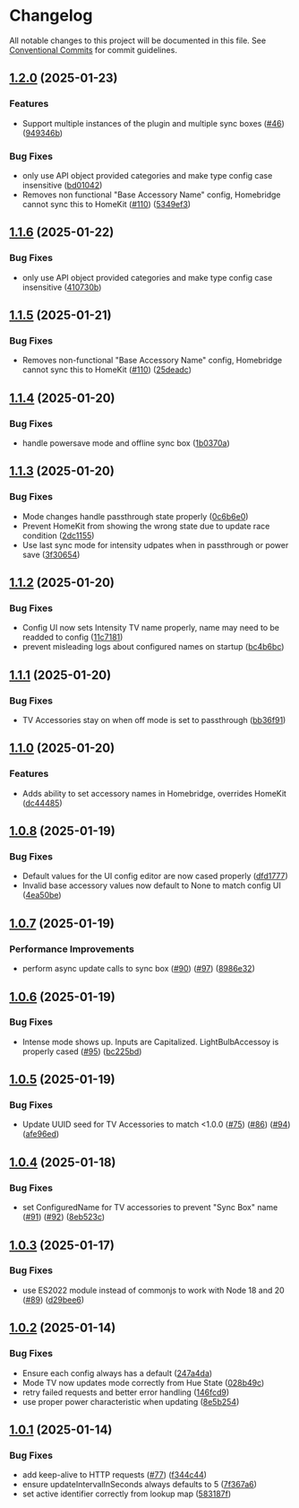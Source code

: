 # Changelog

All notable changes to this project will be documented in this file. See
[Conventional Commits](https://conventionalcommits.org) for commit guidelines.

## [1.2.0](https://github.com/jabrown93/homebridge-philips-hue-sync-box/compare/v1.1.6...v1.2.0) (2025-01-23)

### Features

* Support multiple instances of the plugin and multiple sync boxes ([#46](https://github.com/jabrown93/homebridge-philips-hue-sync-box/issues/46)) ([949346b](https://github.com/jabrown93/homebridge-philips-hue-sync-box/commit/949346be7bbee35f268f5aa8089b3dbd9b42b567))

### Bug Fixes

* only use API object provided categories and make type config case insensitive ([bd01042](https://github.com/jabrown93/homebridge-philips-hue-sync-box/commit/bd010429dfcad52d1db340b6804fde78139e1a36))
* Removes non functional "Base Accessory Name" config, Homebridge cannot sync this to HomeKit ([#110](https://github.com/jabrown93/homebridge-philips-hue-sync-box/issues/110)) ([5349ef3](https://github.com/jabrown93/homebridge-philips-hue-sync-box/commit/5349ef3aa4e72f17ed8eedd05b428815bab0d8b9))

## [1.1.6](https://github.com/jabrown93/homebridge-philips-hue-sync-box/compare/v1.1.5...v1.1.6) (2025-01-22)

### Bug Fixes

* only use API object provided categories and make type config case insensitive ([410730b](https://github.com/jabrown93/homebridge-philips-hue-sync-box/commit/410730b0b274ff3c39e7d9c96c578f16e943c345))

## [1.1.5](https://github.com/jabrown93/homebridge-philips-hue-sync-box/compare/v1.1.4...v1.1.5) (2025-01-21)

### Bug Fixes

* Removes non-functional "Base Accessory Name" config, Homebridge cannot sync this to HomeKit ([#110](https://github.com/jabrown93/homebridge-philips-hue-sync-box/issues/110)) ([25deadc](https://github.com/jabrown93/homebridge-philips-hue-sync-box/commit/25deadc5ef3f632d7e96074fc7646cd20d1ddd98))

## [1.1.4](https://github.com/jabrown93/homebridge-philips-hue-sync-box/compare/v1.1.3...v1.1.4) (2025-01-20)

### Bug Fixes

* handle powersave mode and offline sync box ([1b0370a](https://github.com/jabrown93/homebridge-philips-hue-sync-box/commit/1b0370ada4ac6abbf732791b06a22485ad850e3a))

## [1.1.3](https://github.com/jabrown93/homebridge-philips-hue-sync-box/compare/v1.1.2...v1.1.3) (2025-01-20)

### Bug Fixes

* Mode changes handle passthrough state properly ([0c6b6e0](https://github.com/jabrown93/homebridge-philips-hue-sync-box/commit/0c6b6e06c3d5f6458e306549fe7bbaaa3e01426a))
* Prevent HomeKit from showing the wrong state due to update race condition ([2dc1155](https://github.com/jabrown93/homebridge-philips-hue-sync-box/commit/2dc11552a14e6c0e3117758674aa92819eb62e43))
* Use last sync mode for intensity udpates when in passthrough or power save ([3f30654](https://github.com/jabrown93/homebridge-philips-hue-sync-box/commit/3f306540b082a065d1299c7374f52bfb5b874e28))

## [1.1.2](https://github.com/jabrown93/homebridge-philips-hue-sync-box/compare/v1.1.1...v1.1.2) (2025-01-20)

### Bug Fixes

* Config UI now sets Intensity TV name properly, name may need to be readded to config ([11c7181](https://github.com/jabrown93/homebridge-philips-hue-sync-box/commit/11c71817ce7d25866c3e44221ef814e1571fddaf))
* prevent misleading logs about configured names on startup ([bc4b6bc](https://github.com/jabrown93/homebridge-philips-hue-sync-box/commit/bc4b6bc7e12c6bc63dc91ffadc7ae91f8ece5fa5))

## [1.1.1](https://github.com/jabrown93/homebridge-philips-hue-sync-box/compare/v1.1.0...v1.1.1) (2025-01-20)

### Bug Fixes

* TV Accessories stay on when off mode is set to passthrough ([bb36f91](https://github.com/jabrown93/homebridge-philips-hue-sync-box/commit/bb36f91c4ae7f70d474c0846cc57494124fd2ac1))

## [1.1.0](https://github.com/jabrown93/homebridge-philips-hue-sync-box/compare/v1.0.8...v1.1.0) (2025-01-20)

### Features

* Adds ability to set accessory names in Homebridge, overrides HomeKit ([dc44485](https://github.com/jabrown93/homebridge-philips-hue-sync-box/commit/dc44485d19a2ffe573b6a743d9c649651345a7f7))

## [1.0.8](https://github.com/jabrown93/homebridge-philips-hue-sync-box/compare/v1.0.7...v1.0.8) (2025-01-19)

### Bug Fixes

* Default values for the UI config editor are now cased properly ([dfd1777](https://github.com/jabrown93/homebridge-philips-hue-sync-box/commit/dfd1777e2fe88613dca8bdfafe30a115bc323a38))
* Invalid base accessory values now default to None to match config UI ([4ea50be](https://github.com/jabrown93/homebridge-philips-hue-sync-box/commit/4ea50be8d40e36442188fac2896f77fac91d85d7))

## [1.0.7](https://github.com/jabrown93/homebridge-philips-hue-sync-box/compare/v1.0.6...v1.0.7) (2025-01-19)

### Performance Improvements

* perform async update calls to sync box ([#90](https://github.com/jabrown93/homebridge-philips-hue-sync-box/issues/90)) ([#97](https://github.com/jabrown93/homebridge-philips-hue-sync-box/issues/97)) ([8986e32](https://github.com/jabrown93/homebridge-philips-hue-sync-box/commit/8986e32c449e922c84ad2c9f3eec4ff5e12f949c))

## [1.0.6](https://github.com/jabrown93/homebridge-philips-hue-sync-box/compare/v1.0.5...v1.0.6) (2025-01-19)

### Bug Fixes

* Intense mode shows up. Inputs are Capitalized. LightBulbAccessoy is properly cased ([#95](https://github.com/jabrown93/homebridge-philips-hue-sync-box/issues/95)) ([bc225bd](https://github.com/jabrown93/homebridge-philips-hue-sync-box/commit/bc225bdc9fab25ba2817eee113219f6d918f3af3))

## [1.0.5](https://github.com/jabrown93/homebridge-philips-hue-sync-box/compare/v1.0.4...v1.0.5) (2025-01-19)

### Bug Fixes

* Update UUID seed for TV Accessories to match <1.0.0 ([#75](https://github.com/jabrown93/homebridge-philips-hue-sync-box/issues/75)) ([#86](https://github.com/jabrown93/homebridge-philips-hue-sync-box/issues/86)) ([#94](https://github.com/jabrown93/homebridge-philips-hue-sync-box/issues/94)) ([afe96ed](https://github.com/jabrown93/homebridge-philips-hue-sync-box/commit/afe96ed344f9e6e1f72f6d608a6785e5030294b7))

## [1.0.4](https://github.com/jabrown93/homebridge-philips-hue-sync-box/compare/v1.0.3...v1.0.4) (2025-01-18)

### Bug Fixes

* set ConfiguredName for TV accessories to prevent "Sync Box" name ([#91](https://github.com/jabrown93/homebridge-philips-hue-sync-box/issues/91)) ([#92](https://github.com/jabrown93/homebridge-philips-hue-sync-box/issues/92)) ([8eb523c](https://github.com/jabrown93/homebridge-philips-hue-sync-box/commit/8eb523c3d073eba591fce5be3a0d4b7138a80ddc))

## [1.0.3](https://github.com/jabrown93/homebridge-philips-hue-sync-box/compare/v1.0.2...v1.0.3) (2025-01-17)

### Bug Fixes

* use ES2022 module instead of commonjs to work with Node 18 and 20 ([#89](https://github.com/jabrown93/homebridge-philips-hue-sync-box/issues/89)) ([d29bee6](https://github.com/jabrown93/homebridge-philips-hue-sync-box/commit/d29bee65b08ad83c784d41e1460ecbc4dac057d0))

## [1.0.2](https://github.com/jabrown93/homebridge-philips-hue-sync-box/compare/v1.0.1...v1.0.2) (2025-01-14)

### Bug Fixes

* Ensure each config always has a default ([247a4da](https://github.com/jabrown93/homebridge-philips-hue-sync-box/commit/247a4da867c0af525d64b90c456d6c11636b97e8))
* Mode TV now updates mode correctly from Hue State ([028b49c](https://github.com/jabrown93/homebridge-philips-hue-sync-box/commit/028b49ccd7cc6a54e788ef7cf8397faa0432d0db))
* retry failed requests and better error handling ([146fcd9](https://github.com/jabrown93/homebridge-philips-hue-sync-box/commit/146fcd9c2dbb22954bd3fcd7e175c2630f3bd39e))
* use proper power characteristic when updating ([8e5b254](https://github.com/jabrown93/homebridge-philips-hue-sync-box/commit/8e5b25495abcfc2325ecf6a4f86cb62b14d7b46c))

## [1.0.1](https://github.com/jabrown93/homebridge-philips-hue-sync-box/compare/v1.0.0...v1.0.1) (2025-01-14)

### Bug Fixes

* add keep-alive to HTTP requests ([#77](https://github.com/jabrown93/homebridge-philips-hue-sync-box/issues/77)) ([f344c44](https://github.com/jabrown93/homebridge-philips-hue-sync-box/commit/f344c441dcd000bf56eb12cfd9d88b71a586236c))
* ensure updateIntervalInSeconds always defaults to 5 ([7f367a6](https://github.com/jabrown93/homebridge-philips-hue-sync-box/commit/7f367a67bc57f99f79bfd193156f5ae8134ac892))
* set active identifier correctly from lookup map ([583187f](https://github.com/jabrown93/homebridge-philips-hue-sync-box/commit/583187f9964c0a32f3343a80fe2e4b8cfd11154f))
